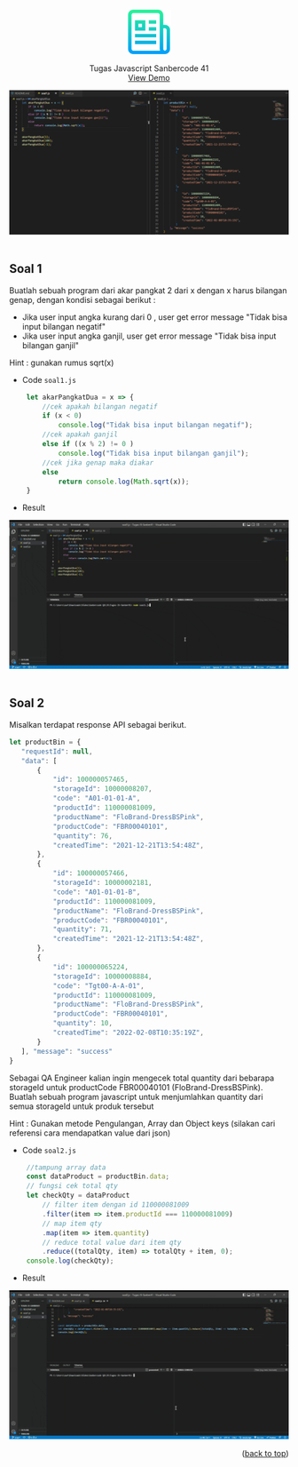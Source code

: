 <div id="top"></div>

<!-- PROJECT LOGO -->
<br />
<div align="center">
  <img src="images/logo.png" alt="Logo" width="80" height="80">  

  <p align="center">
    Tugas Javascript Sanbercode 41
    <br />
    <a href="#demo">View Demo</a>
  </p>
</div>

<img src="images/screenshot.png" alt="screenshot">  
<br />
<br />

## Soal 1
Buatlah sebuah program dari akar pangkat 2 dari x dengan x harus bilangan genap, dengan kondisi sebagai berikut :
- Jika user input angka kurang dari 0 , user get error message "Tidak bisa input bilangan negatif" 
- Jika user input angka ganjil, user get error message "Tidak bisa input bilangan ganjil"

Hint : gunakan rumus sqrt(x)
- Code
 `soal1.js`
   ```js
    let akarPangkatDua = x => {
        //cek apakah bilangan negatif
        if (x < 0) 
            console.log("Tidak bisa input bilangan negatif");
        //cek apakah ganjil
        else if ((x % 2) != 0 )
            console.log("Tidak bisa input bilangan ganjil");
        //cek jika genap maka diakar
        else
            return console.log(Math.sqrt(x));
    }
   ```
- Result
<img src="images/soal1.gif" id="demo" alt="soal1">  
<br />
<br />

## Soal 2
 Misalkan terdapat response API sebagai berikut. 
 ```js
 let productBin = { 
    "requestId": null, 
    "data": [ 
        { 
            "id": 100000057465, 
            "storageId": 10000008207, 
            "code": "A01-01-01-A", 
            "productId": 110000081009, 
            "productName": "FloBrand-DressBSPink", 
            "productCode": "FBR00040101", 
            "quantity": 76, 
            "createdTime": "2021-12-21T13:54:48Z", 
        }, 
        { 
            "id": 100000057466, 
            "storageId": 10000002181, 
            "code": "A01-01-01-B", 
            "productId": 110000081009, 
            "productName": "FloBrand-DressBSPink", 
            "productCode": "FBR00040101", 
            "quantity": 71, 
            "createdTime": "2021-12-21T13:54:48Z", 
        }, 
        { 
            "id": 100000065224, 
            "storageId": 10000008884, 
            "code": "Tgt00-A-A-01", 
            "productId": 110000081009, 
            "productName": "FloBrand-DressBSPink", 
            "productCode": "FBR00040101", 
            "quantity": 10, 
            "createdTime": "2022-02-08T10:35:19Z", 
        } 
    ], "message": "success" 
}
 ```
Sebagai QA Engineer kalian ingin mengecek total quantity  dari bebarapa storageId untuk productCode FBR00040101 (FloBrand-DressBSPink). Buatlah sebuah program javascript untuk menjumlahkan quantity dari semua storageId untuk produk tersebut 
 
Hint : Gunakan metode Pengulangan, Array dan Object keys (silakan cari referensi cara mendapatkan value dari json)
- Code
 `soal2.js`
   ```js
    //tampung array data
    const dataProduct = productBin.data;
    // fungsi cek total qty
    let checkQty = dataProduct
        // filter item dengan id 110000081009
        .filter(item => item.productId === 110000081009)
        // map item qty
        .map(item => item.quantity)
        // reduce total value dari item qty
        .reduce((totalQty, item) => totalQty + item, 0);
    console.log(checkQty);
   ``` 
- Result
<img src="images/soal2.gif" id="demo" alt="soal2">  
<br />
<p align="right">(<a href="#top">back to top</a>)</p>

